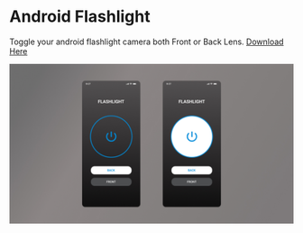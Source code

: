 # Android Flashlight
Toggle your android flashlight camera both Front or Back Lens. [Download Here](https://drive.google.com/drive/folders/1_ufbTWuPo2E3DZRCZKYc_2RndsufH2Qa?usp=share_link)

![Screenshot](https://github.com/zavierferodova/Android-Flashlight/blob/master/media/Presentation.jpg?raw=true)
